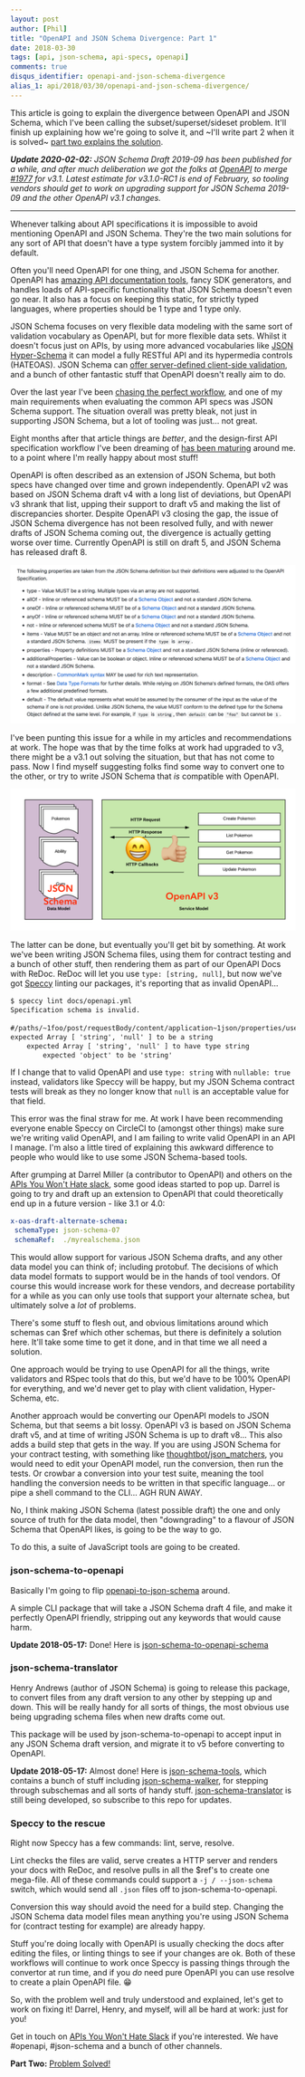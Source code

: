 ```yaml
---
layout: post
author: [Phil]
title: "OpenAPI and JSON Schema Divergence: Part 1"
date: 2018-03-30
tags: [api, json-schema, api-specs, openapi]
comments: true
disqus_identifier: openapi-and-json-schema-divergence
alias_1: api/2018/03/30/openapi-and-json-schema-divergence/
---
```


This article is going to explain the divergence between OpenAPI and JSON Schema, which I've been calling the subset/superset/sideset problem. It'll finish up explaining how we're going to solve it, and ~I'll write part 2 when it is solved~ [part two explains the solution][solution].

_**Update 2020-02-02:** JSON Schema Draft 2019-09 has been published for a while, and after much deliberation we got the folks at [OpenAPI](https://github.com/OAI/OpenAPI-Specification/issues/2025) to merge [#1977](https://github.com/OAI/OpenAPI-Specification/pull/1977) for  v3.1. Latest estimate for v3.1.0-RC1 is end of February, so tooling vendors should get to work on upgrading support for JSON Schema 2019-09 and the other OpenAPI v3.1 changes._

<hr>

Whenever talking about API specifications it is impossible to avoid mentioning OpenAPI and JSON Schema. They're the two main solutions for any sort of API that doesn't have a type system forcibly jammed into it by default.

Often you'll need OpenAPI for one thing, and JSON Schema for another. OpenAPI has [amazing API documentation tools](https://blog.apisyouwonthate.com/turning-contracts-into-beautiful-documentation-deac7013af18), fancy SDK generators, and handles loads of API-specific functionality that JSON Schema doesn't even go near. It also has a focus on keeping this static, for strictly typed languages, where properties should be 1 type and 1 type only.

JSON Schema focuses on very flexible data modeling with the same sort of validation vocabulary as OpenAPI, but for more flexible data sets. Whilst it doesn't focus just on APIs, by using more advanced vocabularies like [JSON Hyper-Schema](https://blog.apisyouwonthate.com/getting-started-with-json-hyper-schema-184775b91f) it can model a fully RESTful API and its hypermedia controls (HATEOAS). JSON Schema can [offer server-defined client-side validation](https://blog.apisyouwonthate.com/the-many-amazing-uses-of-json-schema-client-side-validation-c78a11fbde45), and a bunch of other fantastic stuff that OpenAPI doesn't really aim to do.

Over the last year I've been [chasing the perfect workflow](https://phil.tech/api/2017/07/20/my-vision-for-a-perfect-world-in-api-specification/), and one of my main requirements when evaluating the common API specs was JSON Schema support. The situation overall was pretty bleak, not just in supporting JSON Schema, but a lot of tooling was just... not great.

Eight months after that article things are _better_, and the design-first API specification workflow I've been dreaming of [has been maturing](https://phil.tech/api/2018/03/01/api-specification-workflow-matures/) around me. to a point where I'm really happy about most stuff!

OpenAPI is often described as an extension of JSON Schema, but both specs have changed over time and grown independently. OpenAPI v2 was based on JSON Schema draft v4 with a long list of deviations, but OpenAPI v3 shrank that list, upping their support to draft v5 and making the list of discrepancies shorter. Despite OpenAPI v3 closing the gap, the issue of JSON Schema divergence has not been resolved fully, and with newer drafts of JSON Schema coming out, the divergence is actually getting worse over time. Currently OpenAPI is still on draft 5, and JSON Schema has released draft 8.

![A list of caveats to the JSON Schema support in OpenAPI v3.0](img/2018-03-30-openapi-and-json-schema-divergence/json-schema-oai-differences.png)

I've been punting this issue for a while in my articles and recommendations at work. The hope was that by the time folks at work had upgraded to v3, there might be a v3.1 out solving the situation, but that has not come to pass. Now I find myself suggesting folks find some way to convert one to the other, or try to write JSON Schema that _is_ compatible with OpenAPI.

![Carefully writing JSON Schema for your data model kiiiinda works](img/2018-03-30-openapi-and-json-schema-divergence/data-model-service-model.png)

The latter can be done, but eventually you'll get bit by something. At work we've been writing JSON Schema files, using them for contract testing and a bunch of other stuff, then rendering them as part of our OpenAPI Docs with ReDoc. ReDoc will let you use `type: [string, null]`, but now we've got [Speccy](https://github.com/wework/speccy) linting our packages, it's reporting that as invalid OpenAPI...

~~~ shell
$ speccy lint docs/openapi.yml
Specification schema is invalid.

#/paths/~1foo/post/requestBody/content/application~1json/properties/user_uuid
expected Array [ 'string', 'null' ] to be a string
    expected Array [ 'string', 'null' ] to have type string
        expected 'object' to be 'string'
~~~

If I change that to valid OpenAPI and use `type: string` with `nullable: true` instead, validators like Speccy will be happy, but my JSON Schema contract tests will break as they no longer know that `null` is an acceptable value for that field.

This error was the final straw for me. At work I have been recommending everyone enable Speccy on CircleCI to (amongst other things) make sure we're writing valid OpenAPI, and I am failing to write valid OpenAPI in an API I manage. I'm also a little tired of explaining this awkward difference to people who would like to use some JSON Schema-based tools.

After grumping at Darrel Miller (a contributor to OpenAPI) and others on the [APIs You Won't Hate slack](https://slack.apisyouwonthate.com/), some good ideas started to pop up. Darrel is going to try and draft up an extension to OpenAPI that could theoretically end up in a future version - like 3.1 or 4.0:

~~~ yaml
x-oas-draft-alternate-schema:
 schemaType: json-schema-07
 schemaRef:  ./myrealschema.json
~~~

This would allow support for various JSON Schema drafts, and any other data model you can think of; including protobuf. The decisions of which data model formats to support would be in the hands of tool vendors. Of course this would increase work for these vendors, and decrease portability for a while as you can only use tools that support your alternate schea, but ultimately solve a _lot_ of problems.

There's some stuff to flesh out, and obvious limitations around which schemas can $ref which other schemas, but there is definitely a solution here. It'll take some time to get it done, and in that time we all need a solution.

One approach would be trying to use OpenAPI for all the things, write validators and RSpec tools that do this, but we'd have to be 100% OpenAPI for everything, and we'd never get to play with client validation, Hyper-Schema, etc.

Another approach would be converting our OpenAPI models to JSON Schema, but that seems a bit lossy. OpenAPI v3 is based on JSON Schema draft v5, and at time of writing JSON Schema is up to draft v8... This also adds a build step that gets in the way. If you are using JSON Schema for your contract testing, with something like [thoughtbot/json_matchers](https://github.com/thoughtbot/json_matchers), you would need to edit your OpenAPI model, run the conversion, then run the tests. Or crowbar a conversion into your test suite, meaning the tool handling the conversion needs to be written in that specific language... or pipe a shell command to the CLI... AGH RUN AWAY.

No, I think making JSON Schema (latest possible draft) the one and only source of truth for the data model, then "downgrading" to a flavour of JSON Schema that OpenAPI likes, is going to be the way to go.

To do this, a suite of JavaScript tools are going to be created.

### json-schema-to-openapi

Basically I'm going to flip [openapi-to-json-schema](https://github.com/mikunn/openapi-schema-to-json-schema) around.

A simple CLI package that will take a JSON Schema draft 4 file, and make it perfectly OpenAPI friendly, stripping out any keywords that would cause harm.

**Update 2018-05-17:** Done! Here is [json-schema-to-openapi-schema](https://github.com/wework/json-schema-to-openapi-schema)

### json-schema-translator

Henry Andrews (author of JSON Schema) is going to release this package, to convert files from any draft version to any other by stepping up and down. This will be really handy for all sorts of things, the most obvious use being upgrading schema files when new drafts come out.

This package will be used by json-schema-to-openapi to accept input in any JSON Schema draft version, and migrate it to v5 before converting to OpenAPI.

**Update 2018-05-17:** Almost done! Here is [json-schema-tools](https://github.com/cloudflare/json-schema-tools/), which contains a bunch of stuff including [json-schema-walker](https://github.com/cloudflare/json-schema-tools/tree/master/workspaces/json-schema-walker), for stepping through subschemas and all sorts of handy stuff. [json-schema-translator](https://github.com/cloudflare/json-schema-tools/tree/master/workspaces/json-schema-transform) is still being developed, so subscribe to this repo for updates.

### Speccy to the rescue

Right now Speccy has a few commands: lint, serve, resolve.

Lint checks the files are valid, serve creates a HTTP server and renders your docs with ReDoc, and resolve pulls in all the $ref's to create one mega-file. All of these commands could support a `-j / --json-schema` switch, which would send all `.json` files off to json-schema-to-openapi.

Conversion this way should avoid the need for a build step. Changing the JSON Schema data model files mean anything you're using JSON Schema for (contract testing for example) are already happy.

Stuff you're doing locally with OpenAPI is usually checking the docs after editing the files, or linting things to see if your changes are ok. Both of these workflows will continue to work once Speccy is passing things through the convertor at run time, and if you _do_ need pure OpenAPI you can use resolve to create a plain OpenAPI file. 😁

So, with the problem well and truly understood and explained, let's get to work on fixing it! Darrel, Henry, and myself, will all be hard at work: just for you!

Get in touch on [APIs You Won't Hate Slack](https://slack.apisyouwonthate.com/) if you're interested. We have #openapi, #json-schema and a bunch of other channels.

**Part Two:** [Problem Solved!][solution]

[solution]: /api/2018/04/13/openapi-and-json-schema-divergence-solved/
